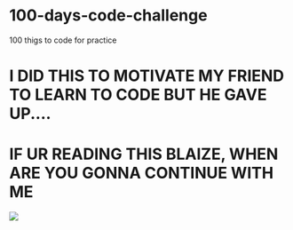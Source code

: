 # 100-days-code-challenge
100 thigs to code for practice

# I DID THIS TO MOTIVATE MY FRIEND TO LEARN TO CODE BUT HE GAVE UP....
# IF UR READING THIS BLAIZE, WHEN ARE YOU GONNA CONTINUE WITH ME 

<img src="https://www.google.com/url?sa=i&url=https%3A%2F%2Fsoundcloud.com%2Fdr_redfoxx%2Fface-off-the-rock-sus&psig=AOvVaw1d7ojmFFCFFwZi3T0BXoZV&ust=1647968111499000&source=images&cd=vfe&ved=0CAsQjRxqFwoTCLDy2OLV1_YCFQAAAAAdAAAAABAP" />
